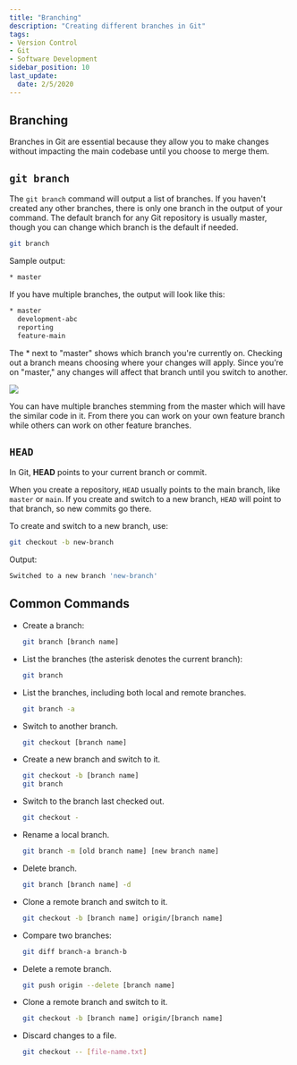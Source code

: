 ```yaml
---
title: "Branching"
description: "Creating different branches in Git"
tags: 
- Version Control
- Git
- Software Development
sidebar_position: 10
last_update:
  date: 2/5/2020
---
```



## Branching

Branches in Git are essential because they allow you to make changes without impacting the main codebase until you choose to merge them.

## `git branch`

The `git branch` command will output a list of branches. If you haven't created any other branches, there is only one branch in the output of your command. The default branch for any Git repository is usually master, though you can change which branch is the default if needed.

```bash
git branch
```

Sample output:

```bash
* master
```

If you have multiple branches, the output will look like this:

```bash
* master
  development-abc 
  reporting
  feature-main  
```

The * next to "master" shows which branch you're currently on. Checking out a branch means choosing where your changes will apply. Since you’re on "master," any changes will affect that branch until you switch to another.

<div style={{textAlign: 'center'}}>

![](/img/docs/git-branching.png)

</div>

You can have multiple branches stemming from the master which will have the similar code in it. From there you can work on your own feature branch while others can work on other feature branches. 


## `HEAD`

In Git, **HEAD** points to your current branch or commit.

When you create a repository, `HEAD` usually points to the main branch, like `master` or `main`. If you create and switch to a new branch, `HEAD` will point to that branch, so new commits go there.

To create and switch to a new branch, use:

```bash
git checkout -b new-branch
```

Output:
 
```bash
Switched to a new branch 'new-branch'
```



## Common Commands 

- Create a branch:

    ```bash
    git branch [branch name]
    ```

- List the branches (the asterisk denotes the current branch):

    ```bash
    git branch
    ```

- List the branches, including both local and remote branches.

    ```bash
    git branch -a
    ``` 

- Switch to another branch.

    ```bash
    git checkout [branch name]
    ```

- Create a new branch and switch to it.
    ```bash
    git checkout -b [branch name]	
    git branch
    ```

- Switch to the branch last checked out.

    ```bash
    git checkout -	
    ```

- Rename a local branch.

    ```bash
    git branch -m [old branch name] [new branch name]	
    ```

- Delete  branch.

    ```bash
    git branch [branch name] -d
    ```

- Clone a remote branch and switch to it.

    ```bash
    git checkout -b [branch name] origin/[branch name]	
    ```

- Compare two branches:

    ```bash
    git diff branch-a branch-b 
    ```
    
- Delete a remote branch.

    ```bash
    git push origin --delete [branch name]	
    ```

- Clone a remote branch and switch to it.

    ```bash
    git checkout -b [branch name] origin/[branch name]	
    ```

- Discard changes to a file.

    ```bash
    git checkout -- [file-name.txt]	
    ```


